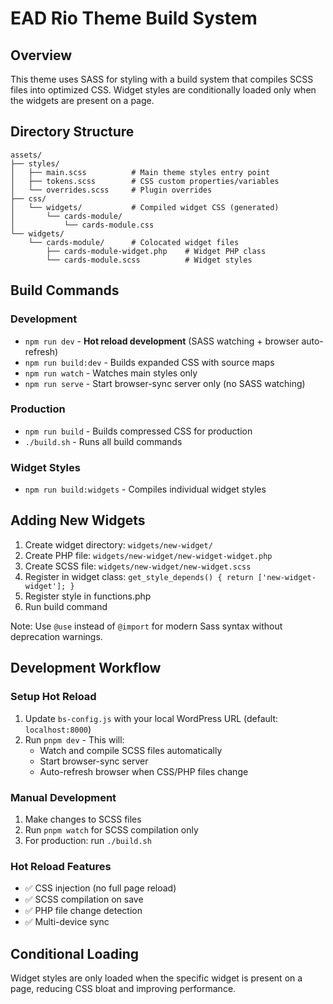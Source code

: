 # EAD Rio Theme Build System

## Overview

This theme uses SASS for styling with a build system that compiles SCSS files into optimized CSS. Widget styles are conditionally loaded only when the widgets are present on a page.

## Directory Structure

```
assets/
├── styles/
│   ├── main.scss          # Main theme styles entry point
│   ├── tokens.scss        # CSS custom properties/variables
│   └── overrides.scss     # Plugin overrides
├── css/
│   └── widgets/           # Compiled widget CSS (generated)
│       └── cards-module/
│           └── cards-module.css
└── widgets/
    └── cards-module/      # Colocated widget files
        ├── cards-module-widget.php    # Widget PHP class
        └── cards-module.scss          # Widget styles
```

## Build Commands

### Development
- `npm run dev` - **Hot reload development** (SASS watching + browser auto-refresh)
- `npm run build:dev` - Builds expanded CSS with source maps
- `npm run watch` - Watches main styles only
- `npm run serve` - Start browser-sync server only (no SASS watching)

### Production
- `npm run build` - Builds compressed CSS for production
- `./build.sh` - Runs all build commands

### Widget Styles
- `npm run build:widgets` - Compiles individual widget styles

## Adding New Widgets

1. Create widget directory: `widgets/new-widget/`
2. Create PHP file: `widgets/new-widget/new-widget-widget.php`
3. Create SCSS file: `widgets/new-widget/new-widget.scss`
4. Register in widget class: `get_style_depends() { return ['new-widget-widget']; }`
5. Register style in functions.php
6. Run build command

Note: Use `@use` instead of `@import` for modern Sass syntax without deprecation warnings.

## Development Workflow

### Setup Hot Reload
1. Update `bs-config.js` with your local WordPress URL (default: `localhost:8000`)
2. Run `pnpm dev` - This will:
   - Watch and compile SCSS files automatically
   - Start browser-sync server
   - Auto-refresh browser when CSS/PHP files change

### Manual Development
1. Make changes to SCSS files
2. Run `pnpm watch` for SCSS compilation only
3. For production: run `./build.sh`

### Hot Reload Features
- ✅ CSS injection (no full page reload)
- ✅ SCSS compilation on save
- ✅ PHP file change detection
- ✅ Multi-device sync

## Conditional Loading

Widget styles are only loaded when the specific widget is present on a page, reducing CSS bloat and improving performance.
